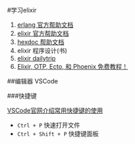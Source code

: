 #学习elixir
1. [erlang 官方帮助文档](http://erlang.org/doc/index.html)
2. [elixir 官方帮助文档](https://elixir-lang.org/getting-started/processes.html#spawn)
3. [hexdoc 帮助文档](https://hexdocs.pm/elixir/syntax-reference.html)
4. elixir 程序设计(书)
5. [elixir dailytrip](https://www.dailydrip.com/topics/elixir/drips)
6. [Elixir, OTP, Ecto, 和 Phoenix 免费教程！](https://www.jianshu.com/p/6c436d487265)


##编辑器 VSCode



###快捷键

[VSCode官网介绍常用快捷键的使用](https://code.visualstudio.com/docs/getstarted/tips-and-tricks#vscode)

- `Ctrl + P` 快速打开文件
- `Ctrl + Shift + P` 快捷键面板

